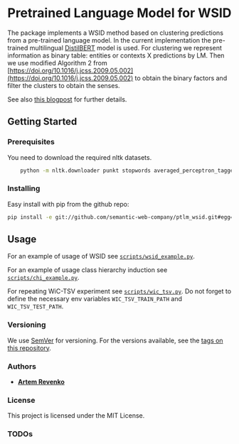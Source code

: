 # Pretrained Language Model for WSID

The package implements a WSID method based on clustering predictions from a pre-trained language model.
In the current implementation the pre-trained multilingual
  [DistilBERT](https://huggingface.co/transformers/model_doc/distilbert.html) model is used.
For clustering we represent information as binary table: entities or contexts X predictions by LM. Then we use modified Algorithm 2 from [https://doi.org/10.1016/j.jcss.2009.05.002](https://doi.org/10.1016/j.jcss.2009.05.002) to obtain the binary factors and filter the clusters to obtain the senses.

See also [this blogpost](https://medium.com/@revenkoartem/label-unstructured-data-using-enterprise-knowledge-graphs-2-d84bda281270) for further details.


## Getting Started

### Prerequisites

You need to download the required nltk datasets.
    
```bash
    python -m nltk.downloader punkt stopwords averaged_perceptron_tagger wordnet
```

### Installing

Easy install with pip from the github repo:
```bash
pip install -e git://github.com/semantic-web-company/ptlm_wsid.git#egg=ptlm_wsid
```


## Usage

For an example of usage of WSID see [`scripts/wsid_example.py`](scripts/wsid_example.py).

For an example of usage class hierarchy induction see [`scripts/chi_example.py`](scripts/chi_example.py).

For repeating WiC-TSV experiment see [`scripts/wic_tsv.py`](../type_verication/HyperBert/wic_tsv.py). Do not forget to define the necessary env variables `WIC_TSV_TRAIN_PATH` and `WIC_TSV_TEST_PATH`. 


### Versioning

We use [SemVer](http://semver.org/) for versioning. For the versions available, see the [tags on this repository](https://github.com/semantic-web-company/ptlm_wsid/tags).

### Authors

* [**Artem Revenko**](https://github.com/artreven) 

### License

This project is licensed under the MIT License.

### TODOs
